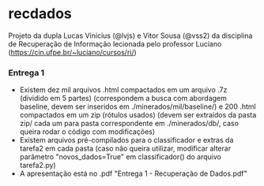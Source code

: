 # recdados
Projeto da dupla Lucas Vinícius (@lvjs) e Vitor Sousa (@vss2) da disciplina de Recuperação de Informação lecionada pelo professor Luciano (https://cin.ufpe.br/~luciano/cursos/ri/)

### Entrega 1
* Existem dez mil arquivos .html compactados em um arquivo .7z (dividido em 5 partes) (correspondem a busca com abordagem baseline, devem ser inseridos em ./minerados/mil/baseline/) e 200 .html compactados em um zip (rótulos usados) (devem ser extraídos da pasta zip/ cada um para pasta correspondente em ./minerados/db/, caso queira rodar o código com modificações)
* Existem arquivos pré-compilados para o classificador e extras da tarefa2 em cada pasta (caso não queira utilizar, modificar alterar parâmetro "novos_dados=True" em classificador() do arquivo tarefa2.py)
* A apresentação está no .pdf "Entrega 1 - Recuperação de Dados.pdf"